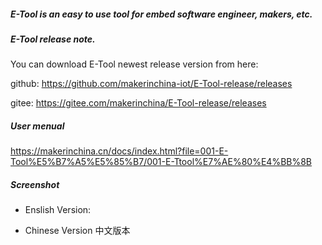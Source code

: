 ##### E-Tool is an easy to use tool for embed software engineer, makers, etc.

##### E-Tool release note.

You can download E-Tool newest release version from here:

github: https://github.com/makerinchina-iot/E-Tool-release/releases

gitee: https://gitee.com/makerinchina/E-Tool-release/releases

##### User menual
https://makerinchina.cn/docs/index.html?file=001-E-Tool%E5%B7%A5%E5%85%B7/001-E-Ttool%E7%AE%80%E4%BB%8B

##### Screenshot

- Enslish Version:

[](https://github.com/makerinchina-iot/E-Tool-release/blob/master/E-Tool%E7%95%8C%E9%9D%A2-en.jpg)

- Chinese Version 中文版本

[](https://github.com/makerinchina-iot/E-Tool-release/blob/master/E-Tool%E7%95%8C%E9%9D%A2.jpg)
